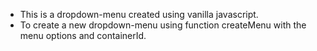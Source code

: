 - This is a dropdown-menu created using vanilla javascript.
- To create a new dropdown-menu using function createMenu with the menu options and containerId.
